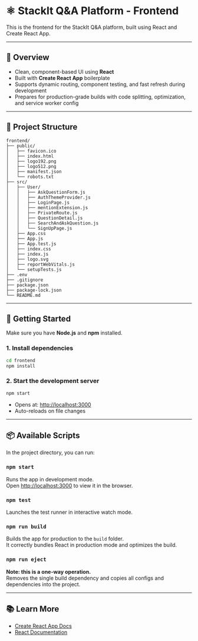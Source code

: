 # ⚛️ StackIt Q&A Platform - Frontend

This is the frontend for the StackIt Q&A platform, built using React and Create React App.

---

## 🌟 Overview

- Clean, component-based UI using **React**
- Built with **Create React App** boilerplate
- Supports dynamic routing, component testing, and fast refresh during development
- Prepares for production-grade builds with code splitting, optimization, and service worker config

---

## 📁 Project Structure

```
frontend/
├── public/
│   ├── favicon.ico
│   ├── index.html
│   ├── logo192.png
│   ├── logo512.png
│   ├── manifest.json
│   └── robots.txt
├── src/
│   ├── User/
│   │   ├── AskQuestionForm.js
│   │   ├── AuthThemeProvider.js
│   │   ├── LoginPage.js
│   │   ├── mentionExtension.js
│   │   ├── PrivateRoute.js
│   │   ├── QuestionDetail.js
│   │   ├── SearchAndAskQuestion.js
│   │   └── SignUpPage.js
│   ├── App.css
│   ├── App.js
│   ├── App.test.js
│   ├── index.css
│   ├── index.js
│   ├── logo.svg
│   ├── reportWebVitals.js
│   └── setupTests.js
├── .env
├── .gitignore
├── package.json
├── package-lock.json
└── README.md
```

---

## 🚀 Getting Started

Make sure you have **Node.js** and **npm** installed.

### 1. Install dependencies

```bash
cd frontend
npm install
```

### 2. Start the development server

```bash
npm start
```

- Opens at: [http://localhost:3000](http://localhost:3000)
- Auto-reloads on file changes

---

## 📦 Available Scripts

In the project directory, you can run:

### `npm start`

Runs the app in development mode.  
Open [http://localhost:3000](http://localhost:3000) to view it in the browser.

### `npm test`

Launches the test runner in interactive watch mode.

### `npm run build`

Builds the app for production to the `build` folder.  
It correctly bundles React in production mode and optimizes the build.

### `npm run eject`

**Note: this is a one-way operation.**  
Removes the single build dependency and copies all configs and dependencies into the project.

---

## 📚 Learn More

- [Create React App Docs](https://create-react-app.dev/docs/getting-started/)
- [React Documentation](https://reactjs.org/)
